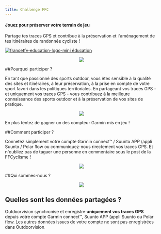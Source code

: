 ```yaml
---
title: Challenge FFC
---
```


#### **Jouez pour préserver votre terrain de jeu**
Partage tes traces GPS et contribue  à la préservation et l'aménagement de tes itinéraires de randonnée cycliste !

<p align="center">
  <a href="https://staging-auth.outdoorvision.fr/auth/realms/PRNSN/protocol/openid-connect/registrations?client_id=back1-outdoorgeovision-prnsn&response_type=code&redirect_uri=https://staging-back.outdoorvision.fr/auth/done/&scope=openid"
  <img src="test-challenge-FFC-bouton.jpg">
</a>
</p>

<a href="https://www.sportsdenature.gouv.fr/">
<img src="../bundles/ftvenapp/images/global/francetfv-education-logo-mini.jpg " alt="francetfv-education-logo-mini éducation"/>
</a>

<p align="center">
  <img src="/medias/test-challenge-FFC-01.jpg">
</p>

##Pourquoi participer ?

En tant que passionné des sports outdoor, vous êtes sensible à la qualité des sites et itinéraires, à leur préservation, à la prise en compte de votre sport favori dans les politiques territoriales. En partageant vos traces GPS - et uniquement vos traces GPS - vous contribuez à la meilleure connaissance des sports outdoor et à la préservation de vos sites de pratique.

<p align="center">
  <img src="/medias/test-challenge-FFC-02.jpg">
</p>

En plus tentez de gagner un des compteur Garmin mis en jeu !

##Comment participer ?

Connetez simplement votre compte Garmin connect™ / Suunto APP (appli Suunto / Polar flow ou communiquez-nous rirectement vos traces GPS. Et n'oubliez pas de taguer une personne en commentaire sous le post de la FFCyclisme !

<p align="center">
  <a href="https://staging-auth.outdoorvision.fr/auth/realms/PRNSN/protocol/openid-connect/registrations?client_id=back1-outdoorgeovision-prnsn&response_type=code&redirect_uri=https://staging-back.outdoorvision.fr/auth/done/&scope=openid"
  <img src="test-challenge-FFC-bouton.jpg">
</a>
</p>

<p align="center">
  <img src="/medias/logo-band.png">
</p>

##Qui sommes-nous ?

<p align="center">
  <img src="/medias/test-challenge-FFC-video.jpg">
</p>

## Quelles sont les données partagées ?
Outdoorvision synchronise et enregistre **uniquement vos traces GPS** depuis votre compte Garmin connect™, Suunto APP (appli Suunto ou Polar flow. Les autres données issues de votre compte ne sont pas enregistrées dans Outdoorvision.

<p align="center">
  <a href="https://staging-auth.outdoorvision.fr/auth/realms/PRNSN/protocol/openid-connect/registrations?client_id=back1-outdoorgeovision-prnsn&response_type=code&redirect_uri=https://staging-back.outdoorvision.fr/auth/done/&scope=openid"
  <img src="test-challenge-FFC-bouton.jpg">
</a>
</p>
